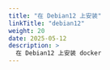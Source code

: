 ```yaml
---
title: "在 Debian12 上安装"
linkTitle: "debian12"
weight: 20
date: 2025-05-12
description: >
  在 Debian12 上安装 docker
---
```



